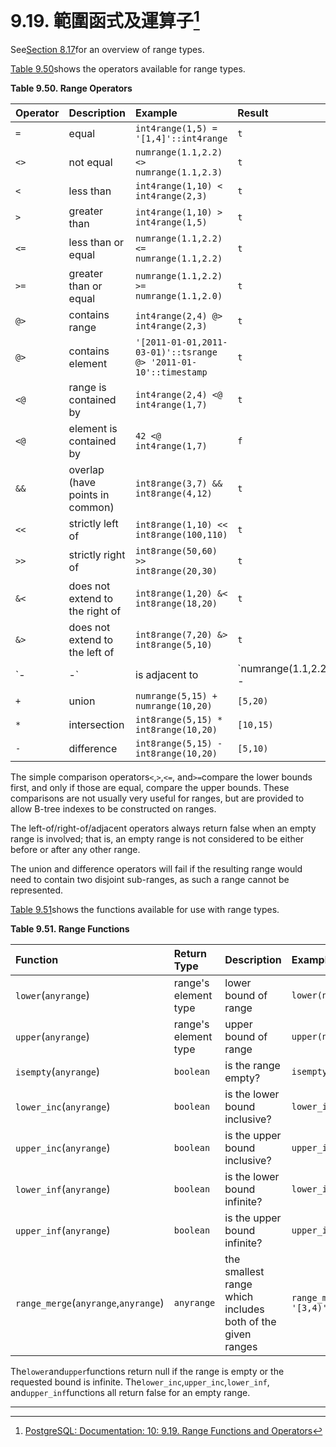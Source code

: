 # 9.19. 範圍函式及運算子[^1]

See[Section 8.17](https://www.postgresql.org/docs/10/static/rangetypes.html)for an overview of range types.

[Table 9.50](https://www.postgresql.org/docs/10/static/functions-range.html#range-operators-table)shows the operators available for range types.

**Table 9.50. Range Operators**

| Operator | Description | Example | Result |
| :--- | :--- | :--- | :--- |
| `=` | equal | `int4range(1,5) = '[1,4]'::int4range` | `t` |
| `<>` | not equal | `numrange(1.1,2.2) <> numrange(1.1,2.3)` | `t` |
| `<` | less than | `int4range(1,10) < int4range(2,3)` | `t` |
| `>` | greater than | `int4range(1,10) > int4range(1,5)` | `t` |
| `<=` | less than or equal | `numrange(1.1,2.2) <= numrange(1.1,2.2)` | `t` |
| `>=` | greater than or equal | `numrange(1.1,2.2) >= numrange(1.1,2.0)` | `t` |
| `@>` | contains range | `int4range(2,4) @> int4range(2,3)` | `t` |
| `@>` | contains element | `'[2011-01-01,2011-03-01)'::tsrange @> '2011-01-10'::timestamp` | `t` |
| `<@` | range is contained by | `int4range(2,4) <@ int4range(1,7)` | `t` |
| `<@` | element is contained by | `42 <@ int4range(1,7)` | `f` |
| `&&` | overlap \(have points in common\) | `int8range(3,7) && int8range(4,12)` | `t` |
| `<<` | strictly left of | `int8range(1,10) << int8range(100,110)` | `t` |
| `>>` | strictly right of | `int8range(50,60) >> int8range(20,30)` | `t` |
| `&<` | does not extend to the right of | `int8range(1,20) &< int8range(18,20)` | `t` |
| `&>` | does not extend to the left of | `int8range(7,20) &> int8range(5,10)` | `t` |
| `-|-` | is adjacent to | `numrange(1.1,2.2) -|- numrange(2.2,3.3)` | `t` |
| `+` | union | `numrange(5,15) + numrange(10,20)` | `[5,20)` |
| `*` | intersection | `int8range(5,15) * int8range(10,20)` | `[10,15)` |
| `-` | difference | `int8range(5,15) - int8range(10,20)` | `[5,10)` |

  


The simple comparison operators`<`,`>`,`<=`, and`>=`compare the lower bounds first, and only if those are equal, compare the upper bounds. These comparisons are not usually very useful for ranges, but are provided to allow B-tree indexes to be constructed on ranges.

The left-of/right-of/adjacent operators always return false when an empty range is involved; that is, an empty range is not considered to be either before or after any other range.

The union and difference operators will fail if the resulting range would need to contain two disjoint sub-ranges, as such a range cannot be represented.

[Table 9.51](https://www.postgresql.org/docs/10/static/functions-range.html#range-functions-table)shows the functions available for use with range types.















**Table 9.51. Range Functions**

| Function | Return Type | Description | Example | Result |
| :--- | :--- | :--- | :--- | :--- |
| `lower`\(`anyrange`\) | range's element type | lower bound of range | `lower(numrange(1.1,2.2))` | `1.1` |
| `upper`\(`anyrange`\) | range's element type | upper bound of range | `upper(numrange(1.1,2.2))` | `2.2` |
| `isempty`\(`anyrange`\) | `boolean` | is the range empty? | `isempty(numrange(1.1,2.2))` | `false` |
| `lower_inc`\(`anyrange`\) | `boolean` | is the lower bound inclusive? | `lower_inc(numrange(1.1,2.2))` | `true` |
| `upper_inc`\(`anyrange`\) | `boolean` | is the upper bound inclusive? | `upper_inc(numrange(1.1,2.2))` | `false` |
| `lower_inf`\(`anyrange`\) | `boolean` | is the lower bound infinite? | `lower_inf('(,)'::daterange)` | `true` |
| `upper_inf`\(`anyrange`\) | `boolean` | is the upper bound infinite? | `upper_inf('(,)'::daterange)` | `true` |
| `range_merge`\(`anyrange`,`anyrange`\) | `anyrange` | the smallest range which includes both of the given ranges | `range_merge('[1,2)'::int4range, '[3,4)'::int4range)` | `[1,4)` |

  


The`lower`and`upper`functions return null if the range is empty or the requested bound is infinite. The`lower_inc`,`upper_inc`,`lower_inf`, and`upper_inf`functions all return false for an empty range.

---



[^1]:  [PostgreSQL: Documentation: 10: 9.19. Range Functions and Operators](https://www.postgresql.org/docs/10/static/functions-range.html)

